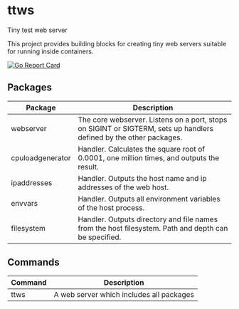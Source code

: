# ttws
Tiny test web server 

This project provides building blocks for creating tiny web servers suitable for running inside containers.

[![Go Report Card](https://goreportcard.com/badge/github.com/rajch/ttws)](https://goreportcard.com/report/github.com/rajch/ttws)


## Packages

|Package|Description|
|-------|-----------|
|webserver|The core webserver. Listens on a port, stops on SIGINT or SIGTERM, sets up handlers defined by the other packages.|
|cpuloadgenerator|Handler. Calculates the square root of 0.0001, one million times, and outputs the result.|
|ipaddresses|Handler. Outputs the host name and ip addresses of the web host.|
|envvars|Handler. Outputs all environment variables of the host process.|
|filesystem|Handler. Outputs directory and file names from the host filesystem. Path and depth can be specified.|


## Commands

|Command|Description|
|---|---|
|ttws|A web server which includes all packages|


